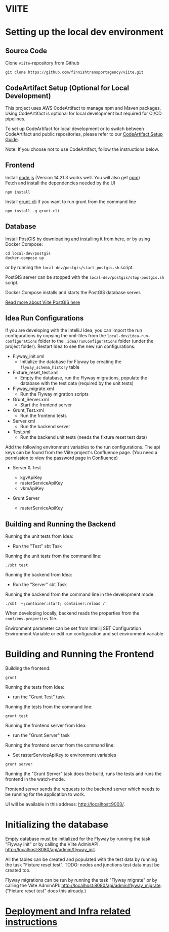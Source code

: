 VIITE
=====

Setting up the local dev environment
====================================

Source Code
-----------
Clone `viite`-repository from Github

```
git clone https://github.com/finnishtransportagency/viite.git
```

CodeArtifact Setup (Optional for Local Development)
-----------------------------
This project uses AWS CodeArtifact to manage npm and Maven packages. Using CodeArtifact is optional for local development but required for CI/CD pipelines.

To set up CodeArtifact for local development or to switch between CodeArtifact and public repositories, please refer to our [CodeArtifact Setup Guide](project/README.md).

Note: If you choose not to use CodeArtifact, follow the instructions below.

Frontend
---------
Install [node.js](https://nodejs.org/en/download/releases) (Version 14.21.3 works well. You will also get [npm](https://npmjs.org/))   
Fetch and install the dependencies needed by the UI
```
npm install
```
Install [grunt-cli](http://gruntjs.com/getting-started) if you want to run grunt from the command line
```
npm install -g grunt-cli
```

Database
--------
Install PostGIS by [downloading and installing it from here](https://postgis.net/install/), or
by using Docker Compose:
```
cd local-dev/postgis
docker-compose up
```
or by running the `local-dev/postgis/start-postgis.sh` script.

PostGIS server can be stopped with the `local-dev/postgis/stop-postgis.sh` script.

Docker Compose installs and starts the PostGIS database server.

[Read more about Viite PostGIS here](local-dev/postgis/README.md)

Idea Run Configurations
-----------------------
If you are developing with the IntelliJ Idea, you can import the run configurations
by copying the xml-files from the `local-dev/idea-run-configurations` folder to the
`.idea/runConfigurations` folder (under the project folder). Restart Idea to see the new run configurations.

- Flyway_init.xml
  - Initialize the database for Flyway by creating the `flyway_schema_history` table
- Fixture_reset_test.xml
  - Empty the database, run the Flyway migrations, populate the database with the test data (required by the unit tests) 
- Flyway_migrate.xml
  - Run the Flyway migration scripts
- Grunt_Server.xml
  - Start the frontend server
- Grunt_Test.xml
  - Run the frontend tests
- Server.xml
  - Run the backend server
- Test.xml
  - Run the backend unit tests (needs the fixture reset test data)

Add the following environment variables to the run configurations. 
The api keys can be found from the Viite project's Confluence page. (You need a permission to view the password page in Confluence) 
- Server & Test 
  - kgvApiKey
  - rasterServiceApiKey
  - vkmApiKey

- Grunt Server
  - rasterServiceApiKey
  
Building and Running the Backend
---------------------------------
Running the unit tests from Idea:
- Run the "Test" sbt Task

Running the unit tests from the command line:
```
./sbt test
```

Running the backend from Idea:
- Run the "Server" sbt Task

Running the backend from the command line in the development mode:
```
./sbt '~;container:start; container:reload /'
```

When developing locally, backend reads the properties from the
`conf/env.properties` file. 

Environment parameter can be set from Intellij SBT Configuration Environment Variable 
or edit run configuration and set environment variable


Building and Running the Frontend
==================================
Building the frontend:
```
grunt
```

Running the tests from Idea:
- run the "Grunt Test" task

Running the tests from the command line:
```
grunt test
```

Running the frontend server from Idea:
- run the "Grunt Server" task

Running the frontend server from the command line:
- Set rasterServiceApiKey to environment variables

```
grunt server
```

Running the "Grunt Server" task does the build, runs the tests and runs the frontend in the watch-mode. 

Frontend server sends the requests to the backend server which needs to be running for the application to work.

UI will be available in this address: <http://localhost:9003/>.

Initializing the database
=========================
Empty database must be initialized for the Flyway by running the task "Flyway init"
or by calling the Viite AdminAPI: <http://localhost:8080/api/admin/flyway_init>.

All the tables can be created and populated with the test data by running the task "Fixture reset test".
TODO: nodes and junctions test data must be created too.

Flyway migrations can be run by running the task "Flyway migrate"
or by calling the Viite AdminAPI: <http://localhost:8080/api/admin/flyway_migrate>.
("Fixture reset test" does this already.)

[Deployment and Infra related instructions](https://github.com/finnishtransportagency/viite-infra?tab=readme-ov-file#viite-infrastructure)
=================================================
